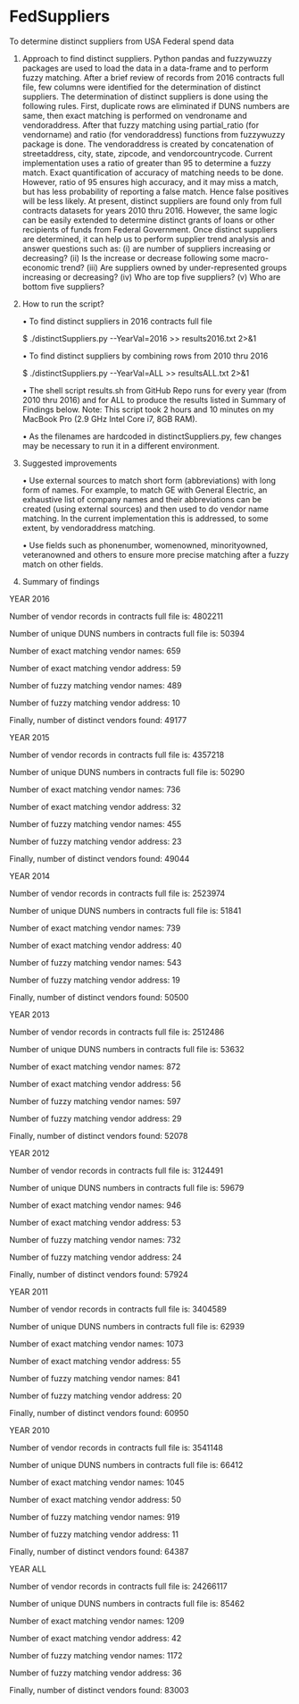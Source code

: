 # FedSuppliers
To determine distinct suppliers from USA Federal spend data

1.	Approach to find distinct suppliers.
Python pandas and fuzzywuzzy packages are used to load the data in a data-frame and to perform fuzzy matching. After a brief review of records from 2016 contracts full file, few columns were identified for the determination of distinct suppliers. The determination of distinct suppliers is done using the following rules. First, duplicate rows are eliminated if DUNS numbers are same, then exact matching is performed on vendroname and vendoraddress. After that fuzzy matching using partial_ratio (for vendorname) and ratio (for vendoraddress) functions from fuzzywuzzy package is done. The vendoraddress is created by concatenation of streetaddress, city, state, zipcode, and vendorcountrycode. Current implementation uses a ratio of greater than 95 to determine a fuzzy match. Exact quantification of accuracy of matching needs to be done. However, ratio of 95 ensures high accuracy, and it may miss a match, but has less probability of reporting a false match. Hence false positives will be less likely. 
At present, distinct suppliers are found only from full contracts datasets for years 2010 thru 2016. However, the same logic can be easily extended to determine distinct grants of loans or other recipients of funds from Federal Government. 
Once distinct suppliers are determined, it can help us to perform supplier trend analysis and answer questions such as: (i) are number of suppliers increasing or decreasing? (ii) Is the increase or decrease following some macro-economic trend? (iii) Are suppliers owned by under-represented groups increasing or decreasing?  (iv) Who are top five suppliers? (v) Who are bottom five suppliers? 

2.	How to run the script?

      •	 To find distinct suppliers in 2016 contracts full file
  
      $  ./distinctSuppliers.py --YearVal=2016 >> results2016.txt 2>&1

      •	To find distinct suppliers by combining rows from 2010 thru 2016
  
      $ ./distinctSuppliers.py --YearVal=ALL >> resultsALL.txt 2>&1

      •	The shell script results.sh from GitHub Repo runs for every year (from 2010 thru 2016) and for ALL to produce the results listed in Summary of Findings below. Note: This script took 2 hours and 10 minutes on my MacBook Pro (2.9 GHz Intel Core i7, 8GB RAM).

      •	As the filenames are hardcoded in distinctSuppliers.py, few changes may be necessary to run it in a different environment. 

3.	Suggested improvements

      •	Use external sources to match short form (abbreviations) with long form of names. For example, to match GE with General Electric, an exhaustive list of company names and their abbreviations can be created (using external sources) and then used to do vendor name matching. In the current implementation this is addressed, to some extent, by vendoraddress matching. 

      •	Use fields such as phonenumber, womenowned, minorityowned, veteranowned and others to ensure more precise matching after a fuzzy match on other fields. 


4.	Summary of findings

YEAR 2016

Number of vendor records in contracts full file is: 4802211

Number of unique DUNS numbers in contracts full file is: 50394

Number of exact matching vendor names: 659

Number of exact matching vendor address: 59

Number of fuzzy matching vendor names: 489

Number of fuzzy matching vendor address: 10

Finally, number of distinct vendors found: 49177


YEAR 2015

Number of vendor records in contracts full file is: 4357218

Number of unique DUNS numbers in contracts full file is: 50290

Number of exact matching vendor names: 736

Number of exact matching vendor address: 32

Number of fuzzy matching vendor names: 455

Number of fuzzy matching vendor address: 23

Finally, number of distinct vendors found: 49044


YEAR 2014

Number of vendor records in contracts full file is: 2523974

Number of unique DUNS numbers in contracts full file is: 51841

Number of exact matching vendor names: 739

Number of exact matching vendor address: 40

Number of fuzzy matching vendor names: 543

Number of fuzzy matching vendor address: 19

Finally, number of distinct vendors found: 50500


YEAR 2013

Number of vendor records in contracts full file is: 2512486

Number of unique DUNS numbers in contracts full file is: 53632

Number of exact matching vendor names: 872

Number of exact matching vendor address: 56

Number of fuzzy matching vendor names: 597

Number of fuzzy matching vendor address: 29

Finally, number of distinct vendors found: 52078


YEAR 2012

Number of vendor records in contracts full file is: 3124491

Number of unique DUNS numbers in contracts full file is: 59679

Number of exact matching vendor names: 946

Number of exact matching vendor address: 53

Number of fuzzy matching vendor names: 732

Number of fuzzy matching vendor address: 24

Finally, number of distinct vendors found: 57924


YEAR 2011

Number of vendor records in contracts full file is: 3404589

Number of unique DUNS numbers in contracts full file is: 62939

Number of exact matching vendor names: 1073

Number of exact matching vendor address: 55

Number of fuzzy matching vendor names: 841

Number of fuzzy matching vendor address: 20

Finally, number of distinct vendors found: 60950

YEAR 2010

Number of vendor records in contracts full file is: 3541148

Number of unique DUNS numbers in contracts full file is: 66412

Number of exact matching vendor names: 1045

Number of exact matching vendor address: 50

Number of fuzzy matching vendor names: 919

Number of fuzzy matching vendor address: 11

Finally, number of distinct vendors found: 64387

YEAR ALL

Number of vendor records in contracts full file is: 24266117

Number of unique DUNS numbers in contracts full file is: 85462

Number of exact matching vendor names: 1209

Number of exact matching vendor address: 42

Number of fuzzy matching vendor names: 1172

Number of fuzzy matching vendor address: 36

Finally, number of distinct vendors found: 83003







